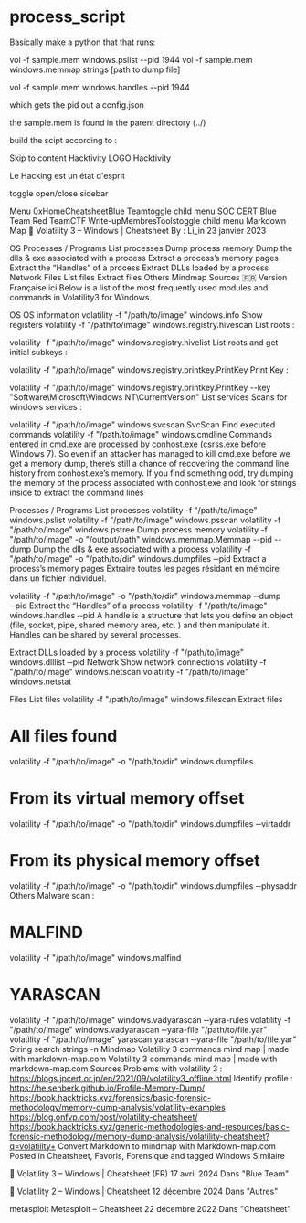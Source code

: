 # process_script

Basically make a python that that runs:

vol -f sample.mem windows.pslist --pid 1944
vol -f sample.mem windows.memmap
strings [path to dump file]

vol -f sample.mem windows.handles --pid 1944

which gets the pid out a config.json

the sample.mem is found in the parent directory (../)

build the scipt according to :

Skip to content
Hacktivity LOGO
Hacktivity

Le Hacking est un état d'esprit

toggle open/close sidebar 

Menu 
0xHomeCheatsheetBlue Teamtoggle child menu
SOC
CERT
Blue Team
Red TeamCTF Write-upMembresToolstoggle child menu
Markdown Map
🤖 Volatility 3 – Windows | Cheatsheet
By : Li_in 23 janvier 2023

OS
Processes / Programs
List processes
Dump process memory
Dump the dlls & exe associated with a process
Extract a process’s memory pages
Extract the “Handles” of a process
Extract DLLs loaded by a process
Network
Files
List files
Extract files
Others
Mindmap
Sources
🇫🇷 Version Française ici
Below is a list of the most frequently used modules and commands in Volatility3 for Windows.

OS
OS information
volatility -f "/path/to/image" windows.info 
Show registers
volatility -f "/path/to/image"  windows.registry.hivescan
List roots :

volatility -f "/path/to/image" windows.registry.hivelist 
List roots and get initial subkeys :

volatility -f "/path/to/image" windows.registry.printkey.PrintKey 
Print Key :

volatility -f "/path/to/image" windows.registry.printkey.PrintKey --key "Software\Microsoft\Windows NT\CurrentVersion"
List services
Scans for windows services :

volatility -f "/path/to/image" windows.svcscan.SvcScan 
Find executed commands
volatility -f "/path/to/image" windows.cmdline
Commands entered in cmd.exe are processed by conhost.exe (csrss.exe before Windows 7). So even if an attacker has managed to kill cmd.exe before we get a memory dump, there’s still a chance of recovering the command line history from conhost.exe’s memory. If you find something odd, try dumping the memory of the process associated with conhost.exe and look for strings inside to extract the command lines


Processes / Programs
List processes
volatility -f "/path/to/image" windows.pslist
volatility -f "/path/to/image" windows.psscan
volatility -f "/path/to/image" windows.pstree
Dump process memory
volatility -f "/path/to/image" -o "/output/path"  windows.memmap.Memmap --pid <PID>  --dump
Dump the dlls & exe associated with a process
volatility -f "/path/to/image" -o "/path/to/dir" windows.dumpfiles ‑‑pid <PID>
Extract a process’s memory pages
Extraire toutes les pages résidant en mémoire dans un fichier individuel.

volatility -f "/path/to/image" -o "/path/to/dir" windows.memmap ‑‑dump ‑‑pid <PID>
Extract the “Handles” of a process
volatility -f "/path/to/image" windows.handles ‑‑pid <PID>
A handle is a structure that lets you define an object (file, socket, pipe, shared memory area, etc. ) and then manipulate it. Handles can be shared by several processes.

Extract DLLs loaded by a process
volatility -f "/path/to/image" windows.dlllist ‑‑pid <PID>
Network
Show network connections
volatility -f "/path/to/image" windows.netscan
volatility -f "/path/to/image" windows.netstat

Files
List files
volatility -f "/path/to/image"  windows.filescan
Extract files
# All files found
volatility -f "/path/to/image" -o "/path/to/dir" windows.dumpfiles
# From its virtual memory offset
volatility -f "/path/to/image" -o "/path/to/dir" windows.dumpfiles ‑‑virtaddr <offset>
# From its physical memory offset
volatility -f "/path/to/image" -o "/path/to/dir" windows.dumpfiles ‑‑physaddr <offset>
Others
Malware scan :
# MALFIND
volatility -f "/path/to/image" windows.malfind
# YARASCAN
volatility -f "/path/to/image" windows.vadyarascan ‑‑yara-rules <string>
volatility -f "/path/to/image" windows.vadyarascan ‑‑yara-file "/path/to/file.yar"
volatility -f "/path/to/image" yarascan.yarascan ‑‑yara-file "/path/to/file.yar"
String search
strings -n <min-string-size> <binary>
Mindmap
Volatility 3 commands mind map | made with markdown-map.com
Volatility 3 commands mind map | made with markdown-map.com
Sources
Problems with volatility 3 : https://blogs.jpcert.or.jp/en/2021/09/volatility3_offline.html
Identify profile : https://heisenberk.github.io/Profile-Memory-Dump/
https://book.hacktricks.xyz/forensics/basic-forensic-methodology/memory-dump-analysis/volatility-examples
https://blog.onfvp.com/post/volatility-cheatsheet/
https://book.hacktricks.xyz/generic-methodologies-and-resources/basic-forensic-methodology/memory-dump-analysis/volatility-cheatsheet?q=volatility+
Convert Markdown to mindmap with Markdown-map.com
Posted in Cheatsheet, Favoris, Forensique and tagged Windows
Similaire

🤖 Volatility 3 – Windows | Cheatsheet (FR)
17 avril 2024
Dans "Blue Team"


🤖 Volatility 2 – Windows | Cheatsheet
12 décembre 2024
Dans "Autres"

metasploit
Metasploit – Cheatsheet
22 décembre 2022
Dans "Cheatsheet"




